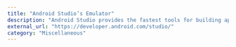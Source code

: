 ```yaml
---
title: "Android Studio’s Emulator"
description: "Android Studio provides the fastest tools for building apps on every type of Android device."
external_url: "https://developer.android.com/studio/"
category: "Miscellaneous"
---
```


